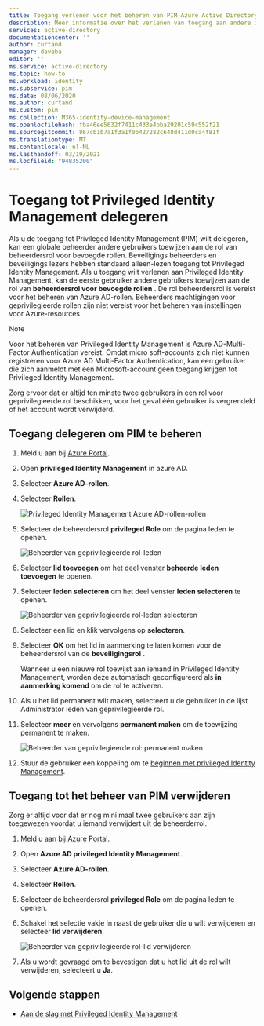 ```yaml
---
title: Toegang verlenen voor het beheren van PIM-Azure Active Directory | Microsoft Docs
description: Meer informatie over het verlenen van toegang aan andere instanties om Azure AD Privileged Identity Management (PIM) te beheren.
services: active-directory
documentationcenter: ''
author: curtand
manager: daveba
editor: ''
ms.service: active-directory
ms.topic: how-to
ms.workload: identity
ms.subservice: pim
ms.date: 08/06/2020
ms.author: curtand
ms.custom: pim
ms.collection: M365-identity-device-management
ms.openlocfilehash: fba46ee5632f7411c433e4bba29201c59c552f21
ms.sourcegitcommit: 867cb1b7a1f3a1f0b427282c648d411d0ca4f81f
ms.translationtype: MT
ms.contentlocale: nl-NL
ms.lasthandoff: 03/19/2021
ms.locfileid: "94835200"
---
```

# <a name="delegate-access-to-privileged-identity-management"></a>Toegang tot Privileged Identity Management delegeren

Als u de toegang tot Privileged Identity Management (PIM) wilt delegeren, kan een globale beheerder andere gebruikers toewijzen aan de rol van beheerdersrol voor bevoegde rollen. Beveiligings beheerders en beveiligings lezers hebben standaard alleen-lezen toegang tot Privileged Identity Management. Als u toegang wilt verlenen aan Privileged Identity Management, kan de eerste gebruiker andere gebruikers toewijzen aan de rol van **beheerdersrol voor bevoegde rollen** . De rol beheerdersrol is vereist voor het beheren van Azure AD-rollen. Beheerders machtigingen voor geprivilegieerde rollen zijn niet vereist voor het beheren van instellingen voor Azure-resources.

> [!NOTE]
> Voor het beheren van Privileged Identity Management is Azure AD-Multi-Factor Authentication vereist. Omdat micro soft-accounts zich niet kunnen registreren voor Azure AD Multi-Factor Authentication, kan een gebruiker die zich aanmeldt met een Microsoft-account geen toegang krijgen tot Privileged Identity Management.

Zorg ervoor dat er altijd ten minste twee gebruikers in een rol voor geprivilegieerde rol beschikken, voor het geval één gebruiker is vergrendeld of het account wordt verwijderd.

## <a name="delegate-access-to-manage-pim"></a>Toegang delegeren om PIM te beheren

1. Meld u aan bij [Azure Portal](https://portal.azure.com/).

1. Open **privileged Identity Management** in azure AD.

1. Selecteer **Azure AD-rollen**.

1. Selecteer **Rollen**.

    ![Privileged Identity Management Azure AD-rollen-rollen](./media/pim-how-to-give-access-to-pim/pim-directory-roles-roles.png)

1. Selecteer de beheerdersrol **privileged Role** om de pagina leden te openen.

    ![Beheerder van geprivilegieerde rol-leden](./media/pim-how-to-give-access-to-pim/pim-pra-members.png)

1. Selecteer **lid toevoegen**  om het deel venster **beheerde leden toevoegen** te openen.

1. Selecteer **leden selecteren** om het deel venster **leden selecteren** te openen.

    ![Beheerder van geprivilegieerde rol-leden selecteren](./media/pim-how-to-give-access-to-pim/pim-pra-select-members.png)

1. Selecteer een lid en klik vervolgens op **selecteren**.

1. Selecteer **OK** om het lid in aanmerking te laten komen voor de beheerdersrol van de **beveiligingsrol** .

    Wanneer u een nieuwe rol toewijst aan iemand in Privileged Identity Management, worden deze automatisch geconfigureerd als **in aanmerking komend** om de rol te activeren.

1. Als u het lid permanent wilt maken, selecteert u de gebruiker in de lijst Administrator leden van geprivilegieerde rol.

1. Selecteer **meer** en vervolgens **permanent maken** om de toewijzing permanent te maken.

    ![Beheerder van geprivilegieerde rol: permanent maken](./media/pim-how-to-give-access-to-pim/pim-pra-make-permanent.png)

1. Stuur de gebruiker een koppeling om te [beginnen met privileged Identity Management](pim-getting-started.md).

## <a name="remove-access-to-manage-pim"></a>Toegang tot het beheer van PIM verwijderen

Zorg er altijd voor dat er nog mini maal twee gebruikers aan zijn toegewezen voordat u iemand verwijdert uit de beheerderrol.

1. Meld u aan bij [Azure Portal](https://portal.azure.com/).

1. Open **Azure AD privileged Identity Management**.

1. Selecteer **Azure AD-rollen**.

1. Selecteer **Rollen**.

1. Selecteer de beheerdersrol **privileged Role** om de pagina leden te openen.

1. Schakel het selectie vakje in naast de gebruiker die u wilt verwijderen en selecteer **lid verwijderen**.

    ![Beheerder van geprivilegieerde rol-lid verwijderen](./media/pim-how-to-give-access-to-pim/pim-pra-remove-member.png)

1. Als u wordt gevraagd om te bevestigen dat u het lid uit de rol wilt verwijderen, selecteert u **Ja**.

## <a name="next-steps"></a>Volgende stappen

- [Aan de slag met Privileged Identity Management](pim-getting-started.md)
